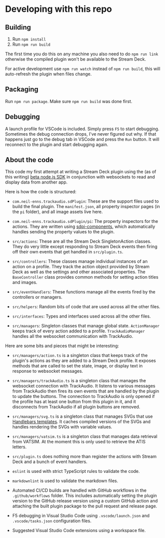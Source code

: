 # Developing with this repo

## Building

1. Run `npm install`
2. Run `npm run build`

The first time you do this on any machine you also need to do `npm run link` otherwise the compiled plugin won't be available to the Stream Deck.

For active development use `npm run watch` instead of `npm run build`, this will auto-refresh the plugin when files change.

## Packaging

Run `npm run package`. Make sure `npm run build` was done first.

## Debugging

A launch profile for VSCode is included. Simply press `F5` to start debugging. Sometimes the debug connection drops, I've never figured out why. If that happens just go to the debug tab in VSCode and press the `Run` button. It will reconnect to the plugin and start debugging again.

## About the code

This code my first attempt at writing a Stream Deck plugin using the (as of this writing) [beta node.js SDK](https://github.com/elgatosf/streamdeck)
in conjunction with websockets to read and display data from another app.

Here is how the code is structured:

- `com.neil-enns.trackaudio.sdPlugin`: These are the support files used to build the final plugin. The `manifest.json`, all property inspector pages (in the `pi` folder), and all image assets live here.

- `com.neil-enns.trackaudio.sdPlugin/pi`: The property inspectors for the actions. They are written using [sdpi-components](https://sdpi-components.dev/docs/components), which automatically handles sending the property values to the plugin.

- `src/actions`: These are all the Stream Deck SingletonAction classes. They do very little except responding to Stream Deck events then firing off their own events that get handled in `src/plugin.ts`.

- `src/controllers`: These classes manage individual instances of an action on a profile. They track the action object provided by Stream Deck as well as the settings and other associated properties. The `BaseController` class provides common methods for setting action titles and images.

- `src/eventHandlers`: These functions manage all the events fired by the controllers or managers.

- `src/helpers`: Random bits of code that are used across all the other files.

- `src/interfaces`: Types and interfaces used across all the other files.

- `src/managers`: Singleton classes that manage global state. `ActionManager` keeps track of every action added to a profile. `TrackAudioManager` handles all the websocket communication with TrackAudio.

Here are some bits and pieces that might be interesting:

- `src/managers/action.ts` is a singleton class that keeps track of the plugin's actions as they are added to a Stream Deck profile. It exposes methods that are called to set the state, image, or display text in response to websocket messages.

- `src/managers/trackAudio.ts` is a singleton class that manages the websocket connection with TrackAudio. It listens to various messages from TrackAudio then fires its own events that are handled by the plugin to update the buttons. The connection to TrackAudio is only opened if the profile has at least one button from this plugin in it, and it disconnects from TrackAudio if all plugin buttons are removed.

- `src/managers/svg.ts` is a singleton class that manages SVGs that use [Handlebars templates](https://handlebarsjs.com/). It caches compiled versions of the SVGs and handles rendering the SVGs with variable values.

- `src/managers/vatsim.ts` is a singleton class that manages data retrieval from VATSIM. At the moment this is only used to retrieve the ATIS letters.

- `src/plugin.ts` does nothing more than register the actions with Stream Deck and a bunch of event handlers.

- `eslint` is used with strict TypeScript rules to validate the code.

- `markdownlint` is used to validate the markdown files.

- Automated CI/CD builds are handled with GitHub workflows in the `.github/workflows` folder. This includes automatically setting the plugin version to the GitHub release version using a custom GitHub action and attaching the built plugin package to the pull request and release page.

- F5 debugging in Visual Studio Code using `.vscode/launch.json` and `.vscode/tasks.json` configuration files.

- Suggested Visual Studio Code extensions using a workspace file.
